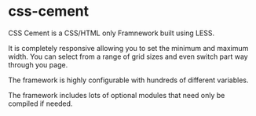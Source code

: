 css-cement
==========

CSS Cement is a CSS/HTML only Framnework built using LESS. 

It is completely responsive allowing you to set the minimum and maximum width. You can select from a range of grid sizes and even switch part way through you page.

The framework is highly configurable with hundreds of different variables.

The framework includes lots of optional modules that need only be compiled if needed.
